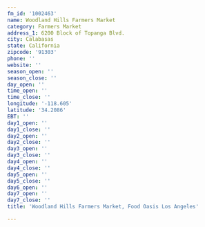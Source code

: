 ```yaml
---
fm_id: '1002463'
name: Woodland Hills Farmers Market
category: Farmers Market
address_1: 6200 Block of Topanga Blvd.
city: Calabasas
state: California
zipcode: '91303'
phone: ''
website: ''
season_open: ''
season_close: ''
day_open: ''
time_open: ''
time_close: ''
longitude: '-118.605'
latitude: '34.2086'
EBT: ''
day1_open: ''
day1_close: ''
day2_open: ''
day2_close: ''
day3_open: ''
day3_close: ''
day4_open: ''
day4_close: ''
day5_open: ''
day5_close: ''
day6_open: ''
day7_open: ''
day7_close: ''
title: 'Woodland Hills Farmers Market, Food Oasis Los Angeles'

---
```

